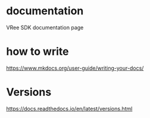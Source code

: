 # documentation
VRee SDK documentation page

# how to write
https://www.mkdocs.org/user-guide/writing-your-docs/

# Versions
https://docs.readthedocs.io/en/latest/versions.html